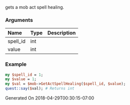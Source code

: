 gets a mob act spell healing.
### Arguments
**Name**|**Type**|**Description**
:---|:---|:---
spell_id|int|
value|int|

### Example

```perl
my $spell_id = 1;
my $value = 1;
my $val = $mob->GetActSpellHealing($spell_id, $value);
quest::say($val); # Returns int
```


Generated On 2018-04-29T00:30:15-07:00